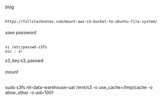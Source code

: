 ###### blog
```
https://fullstacknotes.com/mount-aws-s3-bucket-to-ubuntu-file-system/
```

###### save password
```
vi /etc/passwd-s3fs
esc : x!
```

s3_key:s3_passwd


###### mount
sudo s3fs ml-data-warehouse-uat /mnt/s3 -o use_cache=/tmp/cache -o allow_other -o uid=1001 





